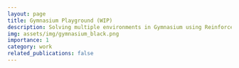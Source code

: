 ```yaml
---
layout: page
title: Gymnasium Playground (WIP)
description: Solving multiple environments in Gymnasium using Reinforcement Learning.
img: assets/img/gymnasium_black.png
importance: 1
category: work
related_publications: false
---
```

